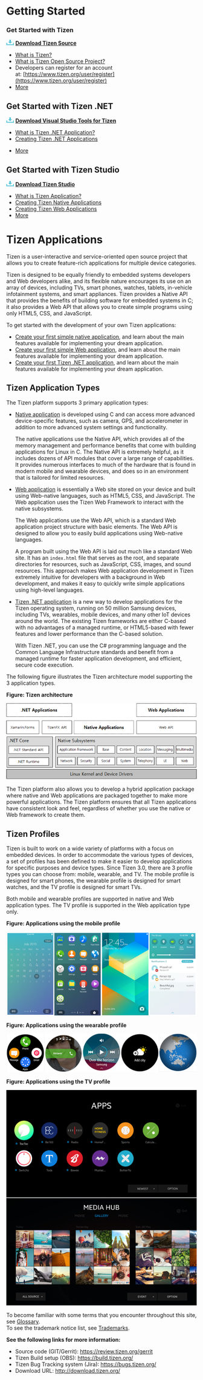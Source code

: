 <a name="training"></a>
# Getting Started

### Get Started with Tizen
![Download](media/ic_docs_download.png) [**Download Tizen Source**](open-source-project/developing/cloning.md)
- [What is Tizen?](what-is-tizen/tizen.md)
- [What is Tizen Open Source Project?](open-source-project/about/tizen-open-source-overview.md)
- Developers can register for an account at: [https://www.tizen.org/user/register](https://www.tizen.org/user/register)
- [More](open-source-project/developing/installing.md)

<!-- IOT Content (TBD) -->
<!--## IOT world on Craftroom
- What is Tizen IoT?
- How to make IoT devices
  Go to craftroom
-->

## Get Started with Tizen .NET
![Download](media/ic_docs_download.png) [**Download Visual Studio Tools for Tizen**](https://developer.tizen.org/development/tizen-.net-preview/getting-started)
- [What is Tizen .NET Application?](https://developer.tizen.org/development/tizen-.net-preview/introduction/overview)
- [Creating Tizen .NET Applications](https://developer.tizen.org/development/tizen-.net-preview/getting-started/creating-your-first-tizen-.net-application)
<!--
- Getting Started with Visual Studio Tools for Tizen  
Samsung has released a preview of Visual Studio Tools for Tizen, which will enable .NET developers to build apps for Tizen. This video preview shows you how to get started.
<p style="margin-left:50px;">
<a href="https://www.youtube.com/embed/fPORr-CqMvY" target="_blank">
<img alt="Getting Started with Visual Studio Tools for Tizen" src="https://img.youtube.com/vi/fPORr-CqMvY/0.jpg" width="254" height="158"></a>  
</p>

- An Introduction to Tizen .NET  
Sidharth Gupta from Samsung introduces Tizen .NET on the Youtube channel, 'On.NET'. Tizen is Samsung's open source OS that runs on TVs, watches, phones, and other devices.
<p style="margin-left:50px;">
<a href="https://www.youtube.com/embed/H52DdXBZh4Q" target="_blank">
<img alt="An Introduction to Tizen .NET" src="https://img.youtube.com/vi/H52DdXBZh4Q/0.jpg" width="254" height="158"></a>  
</p>

- Visual Studio Tools for Tizen: Development and Productivity Improvements  
In the first preview of Visual Studio Tools for Tizen, we began to leverage the power of C# and Xamarin.Forms to create applications for the Tizen OS which runs on smartphones, smart TVs, smartwatches, IoT devices and many more types of devices.
<p style="margin-left:50px;">
<a href="https://youtube.com/embed/NdvWwU0gKt8" target="_blnak">
<img alt="Visual Studio Tools for Tizen: Development and Productivity Improvements" src="https://img.youtube.com/vi/NdvWwU0gKt8/0.jpg" width="254" height="158"></a>
</p>
-->

- [More](https://developer.tizen.org/development/visual-studio-tools-tizen/)


## Get Started with Tizen Studio
![Download](media/ic_docs_download.png) [**Download Tizen Studio**](https://developer.tizen.org/development/tizen-studio/download)
- [What is Tizen Application?](https://developer.tizen.org/development/training/native-application)
- [Creating Tizen Native Applications](https://developer.tizen.org/development/training/native-application/getting-started)
- [Creating Tizen Web Applications](https://developer.tizen.org/development/training/web-application/getting-started)
- [More](https://developer.tizen.org/development/tizen-studio/)

  
# Tizen Applications

Tizen is a user-interactive and service-oriented open source project that allows you to create feature-rich applications for multiple device categories.

Tizen is designed to be equally friendly to embedded systems developers and Web developers alike, and its flexible nature encourages its use on an array of devices, including TVs, smart phones, watches, tablets, in-vehicle infotainment systems, and smart appliances. Tizen provides a Native API that provides the benefits of building software for embedded systems in C; it also provides a Web API that allows you to create simple programs using only HTML5, CSS, and JavaScript.

To get started with the development of your own Tizen applications:

-   [Create your first simple native application](native/getting-started-n.md), and learn about the main features available for implementing your dream application.
-   [Create your first simple Web application](web/getting-started-w.md), and learn about the main features available for implementing your dream application.
-   [Create your first Tizen .NET application](dotnet/first-app.htm), and learn about the main features available for implementing your dream application.

<a name="type"></a>
## Tizen Application Types


The Tizen platform supports 3 primary application types:

-   [Native application](native/index.md) is developed using C and can access more advanced device-specific features, such as camera, GPS, and accelerometer in addition to more advanced system settings and functionality.

    The native applications use the Native API, which provides all of the memory management and performance benefits that come with building applications for Linux in C. The Native API is extremely helpful, as it includes dozens of API modules that cover a large range of capabilities. It provides numerous interfaces to much of the hardware that is found in modern mobile and wearable devices, and does so in an environment that is tailored for limited resources.

-   [Web application](web/index.md) is essentially a Web site stored on your device and built using Web-native languages, such as HTML5, CSS, and JavaScript. The Web application uses the Tizen Web Framework to interact with the native subsystems.

    The Web applications use the Web API, which is a standard Web application project structure with basic elements. The Web API is designed to allow you to easily build applications using Web-native languages.

    A program built using the Web API is laid out much like a standard Web site. It has an `index.html` file that serves as the root, and separate directories for resources, such as JavaScript, CSS, images, and sound resources. This approach makes Web application development in Tizen extremely intuitive for developers with a background in Web development, and makes it easy to quickly write simple applications using high-level languages.

-   [Tizen .NET application](dotnet/index.md) is a new way to develop applications for the Tizen operating system, running on 50 million Samsung devices, including TVs, wearables, mobile devices, and many other IoT devices around the world. The existing Tizen frameworks are either C-based with no advantages of a managed runtime, or HTML5-based with fewer features and lower performance than the C-based solution.

    With Tizen .NET, you can use the C\# programming language and the Common Language Infrastructure standards and benefit from a managed runtime for faster application development, and efficient, secure code execution.

The following figure illustrates the Tizen architecture model supporting the 3 application types.

**Figure: Tizen architecture**

![Tizen architecture](media/what_is_tizen_architecture.png)

The Tizen platform also allows you to develop a hybrid application package where native and Web applications are packaged together to make more powerful applications. The Tizen platform ensures that all Tizen applications have consistent look and feel, regardless of whether you use the native or Web framework to create them.

<a name="profiles"></a>
## Tizen Profiles

Tizen is built to work on a wide variety of platforms with a focus on embedded devices. In order to accommodate the various types of devices, a set of profiles has been defined to make it easier to develop applications for specific purposes and device types. Since Tizen 3.0, there are 3 profile types you can choose from: mobile, wearable, and TV. The mobile profile is designed for smart phones, the wearable profile is designed for smart watches, and the TV profile is designed for smart TVs.

Both mobile and wearable profiles are supported in native and Web application types. The TV profile is supported in the Web application type only.

**Figure: Applications using the mobile profile**

![Applications using the mobile profile](media/profile_mobile.png)

**Figure: Applications using the wearable profile**

![Applications using the wearable profile](media/profile_wearable.png)

**Figure: Applications using the TV profile**

![Applications using the TV profile](media/profile_tv.png)


To become familiar with some terms that you encounter throughout this site, see [Glossary](https://developer.tizen.org/development/getting-started/glossary).  
To see the trademark notice list, see [Trademarks](https://developer.tizen.org/development/training/trademarks).

**See the following links for more information:**
- Source code (GIT/Gerrit): https://review.tizen.org/gerrit
- Tizen Build setup (OBS): https://build.tizen.org/
- Tizen Bug Tracking system (Jira): https://bugs.tizen.org/
- Download URL: http://download.tizen.org/

